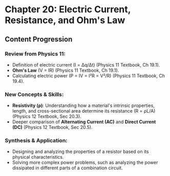 # Chapter 20: Electric Current, Resistance, and Ohm's Law

## Content Progression

### Review from Physics 11:

- Definition of electric current (I = Δq/Δt) (Physics 11 Textbook, Ch 19.1).
- **Ohm's Law** (V = IR) (Physics 11 Textbook, Ch 19.1).
- Calculating electric power (P = IV = I²R = V²/R) (Physics 11 Textbook, Ch 19.4).

### New Concepts & Skills:

- **Resistivity (ρ)**: Understanding how a material's intrinsic properties, length, and cross-sectional area determine its resistance (R = ρL/A) (Physics 12 Textbook, Sec 20.3).
- Deeper comparison of **Alternating Current (AC)** and **Direct Current (DC)** (Physics 12 Textbook, Sec 20.5).

### Synthesis & Application:

- Designing and analyzing the properties of a resistor based on its physical characteristics.
- Solving more complex power problems, such as analyzing the power dissipated in different parts of a combination circuit.
